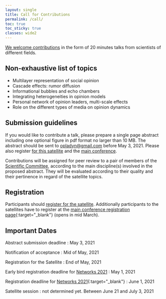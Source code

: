 ```yaml
---
layout: single
title: Call for Contributions
permalink: /call/
toc: true
toc_sticky: true
classes: wide2
---
```


[We welcome contributions](call.md) in the form of 20 minutes talks from scientists of different fields.

## Non-exhaustive list of topics

* Multilayer representation of social opinion
* Cascade effects: rumor diffusion
* Informational bubbles and echo chambers
* Integrating heterogeneities in opinion models
* Personal network of opinion leaders, multi-scale effects
* Role on the different types of media on opinion dynamics

## Submission guidelines

If you would like to contribute a talk, please prepare a single page abstract including one optional figure in pdf format no larger than 10 MB.
The abstract should be sent to [opladyn@gmail.com](mailto:opladyn@gmail.com) before May 3, 2021. Please also register [for this satellite](/register.md) and the [main conference]((https://networks2021.net/){:target="_blank"}).

Contributions will be assigned for peer review to a pair of members of the [Scientific Committee](/organizer.md/#scientific-committee), according to the main discipline(s) involved in the proposed abstract. They will be evaluated according to their quality and their pertinence in regard of the satellite topics.


## Registration

Participants should [register for the satellite](/register.md).
Additionally participants to the satellites have to register at the [main conference registration page](https://networks2021.net/){:target="_blank"} (opens in mid March).


## Important Dates

Abstract submission deadline
: May 3, 2021

Notification of acceptance
: Mid of May, 2021

Registration for the Satellite
: End of May, 2021

Early bird registration deadline for [Networks 2021](https://networks2021.net/{:target="_blank"})
: May 1, 2021

Registration deadline for [Networks 2021](https://networks2021.net/){:target="_blank"}
: June 1, 2021

Satellite session
: not determined yet. Between June 21 and July 3, 2021
